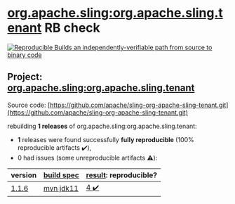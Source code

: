 [org.apache.sling:org.apache.sling.tenant](https://search.maven.org/artifact/org.apache.sling/org.apache.sling.tenant/) RB check
=======

[![Reproducible Builds](https://reproducible-builds.org/images/logos/rb.svg) an independently-verifiable path from source to binary code](https://reproducible-builds.org/)

## Project: [org.apache.sling:org.apache.sling.tenant](https://search.maven.org/artifact/org.apache.sling/org.apache.sling.tenant/)

Source code: [https://github.com/apache/sling-org-apache-sling-tenant.git](https://github.com/apache/sling-org-apache-sling-tenant.git)

rebuilding **1 releases** of org.apache.sling:org.apache.sling.tenant:
- **1** releases were found successfully **fully reproducible** (100% reproducible artifacts :heavy_check_mark:),
- 0 had issues (some unreproducible artifacts :warning:):

| version | [build spec](BUILDSPEC.md) | [result](https://reproducible-builds.org/docs/jvm/): reproducible? |
| -- | --------- | ------ |
| [1.1.6](https://search.maven.org/artifact/org.apache.sling/org.apache.sling.tenant/1.1.6/pom) | [mvn jdk11](org.apache.sling.tenant-1.1.6.buildspec) | [4 :heavy_check_mark: ](org.apache.sling.tenant-1.1.6.buildcompare) |
